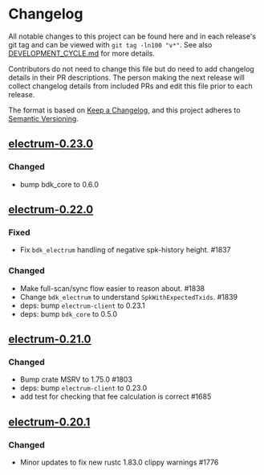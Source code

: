# Changelog

All notable changes to this project can be found here and in each release's git tag and can be viewed with `git tag -ln100 "v*"`. See also [DEVELOPMENT_CYCLE.md](../../DEVELOPMENT_CYCLE.md) for more details.

Contributors do not need to change this file but do need to add changelog details in their PR descriptions. The person making the next release will collect changelog details from included PRs and edit this file prior to each release.

The format is based on [Keep a Changelog](https://keepachangelog.com/en/1.0.0/),
and this project adheres to [Semantic Versioning](https://semver.org/spec/v2.0.0.html).

## [electrum-0.23.0]

### Changed

- bump bdk_core to 0.6.0

## [electrum-0.22.0]

### Fixed

- Fix `bdk_electrum` handling of negative spk-history height. #1837

### Changed

- Make full-scan/sync flow easier to reason about. #1838
- Change `bdk_electrum` to understand `SpkWithExpectedTxids`. #1839
- deps: bump `electrum-client` to 0.23.1
- deps: bump `bdk_core` to 0.5.0

## [electrum-0.21.0]

### Changed

- Bump crate MSRV to 1.75.0 #1803
- deps: bump `electrum-client` to 0.23.0
- add test for checking that fee calculation is correct #1685

## [electrum-0.20.1]

### Changed

- Minor updates to fix new rustc 1.83.0 clippy warnings #1776

[electrum-0.20.1]: https://github.com/bitcoindevkit/bdk/releases/tag/electrum-0.20.1
[electrum-0.21.0]: https://github.com/bitcoindevkit/bdk/releases/tag/electrum-0.21.0
[electrum-0.22.0]: https://github.com/bitcoindevkit/bdk/releases/tag/electrum-0.22.0
[electrum-0.23.0]: https://github.com/bitcoindevkit/bdk/releases/tag/electrum-0.23.0
